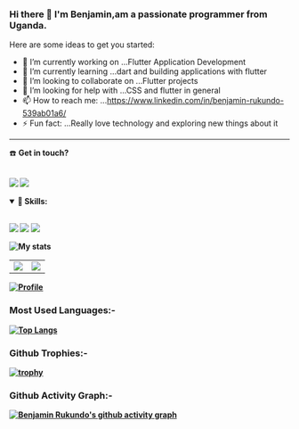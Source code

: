 ### Hi there 👋 I'm Benjamin,am a passionate programmer from Uganda.
Here are some ideas to get you started:

- 🔭 I’m currently working on ...Flutter Application Development
- 🌱 I’m currently learning ...dart and building applications with flutter
- 👯 I’m looking to collaborate on ...Flutter projects
- 🤔 I’m looking for help with ...CSS and flutter in general
- 📫 How to reach me: ...https://www.linkedin.com/in/benjamin-rukundo-539ab01a6/
- ⚡ Fun fact: ...Really love technology and exploring new things about it

------------------------
<summary>☎️ <b>Get in touch?<b></summary>
<br>
<p align = "center">
  
[<img src="https://img.shields.io/badge/linkedin-%230077B5.svg?&style=for-the-badge&logo=linkedin&logoColor=white" />](https://www.linkedin.com/in/benjamin-rukundo-539ab01a6/)
[<img src="https://img.shields.io/badge/twitter-%231DA1F2.svg?&style=for-the-badge&logo=twitter&logoColor=white" />](https://twitter.com/benja_rukundo) 
  
  <details open>
<summary>🚀 <b>Skills</b>:</summary>

 <br>

<p align="left">
  <img src="https://img.shields.io/badge/c++-%23F05033.svg?&style=for-the-badge&logo=c&logoColor=white"/>
  <img src="https://img.shields.io/badge/javascript-%23F7DF1E.svg?&style=for-the-badge&logo=javascript&logoColor=white"/>
  <img src="https://img.shields.io/badge/sql-%23339933.svg?&style=for-the-badge&logo=sql&logoColor=white"/>
<!--   <img src="https://img.shields.io/badge/git-%23F05033.svg?&style=for-the-badge&logo=git&logoColor=white"/> -->

</p>
</details>
  
  
![My stats](https://github-readme-stats.vercel.app/api?username=rukundob451)

<table><tr><td><img src="https://github-readme-stats.vercel.app/api/top-langs/?username=rukundob451&layout=compact"/></td><td><img src="https://github-readme-streak-stats.herokuapp.com/?user=rukundob451"/></td></tr></table>
  
  [![Profile](https://Visitor-badge.glitch.me/badge?page_id=rukundob451.profileviews-badge)](https://github.com/rukundob451)
  
  ### Most Used Languages:-
[![Top Langs](https://github-readme-stats.vercel.app/api/top-langs/?username=rukundob451&layout=compact&theme=vision-friendly-dark&langs_count=6)](https://github.com/rukundob451/github-readme-stats)
  
  ### Github Trophies:-
[![trophy](https://github-profile-trophy.vercel.app/?username=rukundob451&theme=gruvbox)](https://github.com/rukundob451/github-profile-trophy)


### Github Activity Graph:-
[![Benjamin Rukundo's github activity graph](https://activity-graph.herokuapp.com/graph?username=rukundob451&theme=react-dark)](https://github.com/rukundob451/github-readme-activity-graph)

